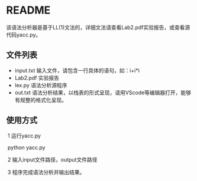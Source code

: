 # README

该语法分析器是基于LL(1)文法的，详细文法请查看Lab2.pdf实验报告，或查看源代码yacc.py。

## 文件列表

- input.txt    输入文件，请包含一行具体的语句，如：i+i*i
- Lab2.pdf    实验报告
- lex.py   语法分析源程序
- out.txt    语法分析结果，以栈表的形式呈现，请用VScode等编辑器打开，能够有规整的格式化呈现。

## 使用方式

​	1 运行yacc.py 

​	python yacc.py

​	2 输入input文件路径，output文件路径

​	3 程序完成语法分析并输出结果。